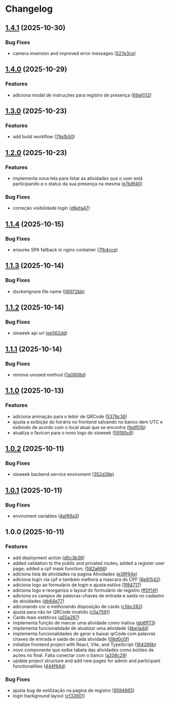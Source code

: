 # Changelog

## [1.4.1](https://github.com/SrBlecaute01/sischeck-frontend/compare/v1.4.0...v1.4.1) (2025-10-30)


### Bug Fixes

* camera inversion and improved error messages ([527e3ce](https://github.com/SrBlecaute01/sischeck-frontend/commit/527e3ce37301a68939dd11820cbd0c72b94dd5a0))

## [1.4.0](https://github.com/SrBlecaute01/sischeck-frontend/compare/v1.3.0...v1.4.0) (2025-10-29)


### Features

* adiciona modal de instruções para registro de presença ([69af012](https://github.com/SrBlecaute01/sischeck-frontend/commit/69af01299c2ae98d124c6563911e4935c2d2d7a8))

## [1.3.0](https://github.com/SrBlecaute01/sischeck-frontend/compare/v1.2.0...v1.3.0) (2025-10-23)


### Features

* add build workflow ([79a1b50](https://github.com/SrBlecaute01/sischeck-frontend/commit/79a1b500a833020df15e80750e49102f79fb1e61))

## [1.2.0](https://github.com/SrBlecaute01/sischeck-frontend/compare/v1.1.4...v1.2.0) (2025-10-23)


### Features

* implementa nova tela para listar as atividades que o user está participando e o status da sua presença na mesma ([e7b8f40](https://github.com/SrBlecaute01/sischeck-frontend/commit/e7b8f4092c718c6f31582754ceeda2bf7afe54e5))


### Bug Fixes

* correção visibilidade login ([d6efa47](https://github.com/SrBlecaute01/sischeck-frontend/commit/d6efa47f216f7fb73ffcc1061bff0b171e7ae2a3))

## [1.1.4](https://github.com/SrBlecaute01/sischeck-frontend/compare/v1.1.3...v1.1.4) (2025-10-15)


### Bug Fixes

* ensures SPA fallback in nginx container ([7fb4cce](https://github.com/SrBlecaute01/sischeck-frontend/commit/7fb4cce78b0a36dd63e0f8ea3228215d1f9cafd1))

## [1.1.3](https://github.com/SrBlecaute01/sischeck-frontend/compare/v1.1.2...v1.1.3) (2025-10-14)


### Bug Fixes

* dockerignore file name ([06972bb](https://github.com/SrBlecaute01/sischeck-frontend/commit/06972bbbec46bdcfed2872d78a95c3914428e9cc))

## [1.1.2](https://github.com/SrBlecaute01/sischeck-frontend/compare/v1.1.1...v1.1.2) (2025-10-14)


### Bug Fixes

* sisweek api url ([ee562dd](https://github.com/SrBlecaute01/sischeck-frontend/commit/ee562dde77b4582d70f3e0563b4fe74bd268cc7e))

## [1.1.1](https://github.com/SrBlecaute01/sischeck-frontend/compare/v1.1.0...v1.1.1) (2025-10-14)


### Bug Fixes

* remove unused method ([7a0808d](https://github.com/SrBlecaute01/sischeck-frontend/commit/7a0808dcac8d6c025cad7c75ad516523251cbc2b))

## [1.1.0](https://github.com/SrBlecaute01/sischeck-frontend/compare/v1.0.2...v1.1.0) (2025-10-13)


### Features

* adiciona animação para o leitor de QRCode ([5379c36](https://github.com/SrBlecaute01/sischeck-frontend/commit/5379c36729e7065c2dc04ba1977c0cc17632dbdc))
* ajusta a exibição do horário no frontend salvando no banco dem UTC e exibindo de acordo com o local atual que se encontra ([fedf01b](https://github.com/SrBlecaute01/sischeck-frontend/commit/fedf01b711eb5855e467389bd8bef2bfde38e249))
* atualiza o favicon para o novo logo do sisweek ([59185c6](https://github.com/SrBlecaute01/sischeck-frontend/commit/59185c6d736bf4ff740e74e940735b5cac20157c))

## [1.0.2](https://github.com/SrBlecaute01/sischeck-frontend/compare/v1.0.1...v1.0.2) (2025-10-11)


### Bug Fixes

* sisweek backend service enviroment ([352d39e](https://github.com/SrBlecaute01/sischeck-frontend/commit/352d39ef98ee0db7b90b357f4ab6fcd61c467b47))

## [1.0.1](https://github.com/SrBlecaute01/sischeck-frontend/compare/v1.0.0...v1.0.1) (2025-10-11)


### Bug Fixes

* enviroment variables ([4af69a3](https://github.com/SrBlecaute01/sischeck-frontend/commit/4af69a392ba296161bba7efa315f21b784d9afa8))

## 1.0.0 (2025-10-11)


### Features

* add deployment action ([d0c3b36](https://github.com/SrBlecaute01/sischeck-frontend/commit/d0c3b361bad66899148557be682fbb6fd80b2aea))
* added validation to the public and privated routes; added a register user page; added a cpf mask function; ([582a686](https://github.com/SrBlecaute01/sischeck-frontend/commit/582a686edb6bc1d131b15142d0064531dc885dea))
* adiciona lista de atividades na pagina Atividades ([e39f94e](https://github.com/SrBlecaute01/sischeck-frontend/commit/e39f94e24e5725c91a6e346fa5c0df2c28e42c9a))
* adiciona login via cpf e também melhora a mascara do CPF ([8e81542](https://github.com/SrBlecaute01/sischeck-frontend/commit/8e81542c2b25dc2d6f24450450751eabba8f5e07))
* adiciona logo ao formulário de login e ajusta estilos ([1f84717](https://github.com/SrBlecaute01/sischeck-frontend/commit/1f84717a597f70687e4c70158ac013a90a5a7662))
* adiciona logo e reorganiza o layout do formulário de registro ([ff0f14f](https://github.com/SrBlecaute01/sischeck-frontend/commit/ff0f14f77f1152ad6a0e4fc104508a9e15fb9978))
* adiciona os campos de palavras-chaves de entrada e saida no cadastro de atividades ([db64e77](https://github.com/SrBlecaute01/sischeck-frontend/commit/db64e77e1e54dd7839b616fcf5cb37dde47f1f6e))
* adiconando cor e melhorando disposição de cards ([c5bc282](https://github.com/SrBlecaute01/sischeck-frontend/commit/c5bc282e959f9b7b4de838d69020df7ce739bafc))
* ajusta para não ler QRCode invalido ([c5a7591](https://github.com/SrBlecaute01/sischeck-frontend/commit/c5a759196a016e0e0a73650e37470bb68627f370))
* Cards mais estéticos ([a55a287](https://github.com/SrBlecaute01/sischeck-frontend/commit/a55a287523c92e83a1780597cc00611b07c7308f))
* implementa função de marcar uma atividade como inativa ([eb6ff73](https://github.com/SrBlecaute01/sischeck-frontend/commit/eb6ff73f51564cf05acb3e7886ffa580d90131a1))
* implementa funcionalidade de atualizar uma atividade ([4be1add](https://github.com/SrBlecaute01/sischeck-frontend/commit/4be1addc149752f8841814be0345917f3a03eb65))
* implementa funcionalidades de gerar e baixar qrCode com palavras chaves de entrada e saida de cada atividade ([08d0c0f](https://github.com/SrBlecaute01/sischeck-frontend/commit/08d0c0f2375fd31345dd8cae137b047aeb74fe1a))
* initialize frontend project with React, Vite, and TypeScript ([164266b](https://github.com/SrBlecaute01/sischeck-frontend/commit/164266b9852f662542424b9b9b1f40e2edf29ea4))
* novo componente que exibe tabela das atividades como botões de ações no final. Falta conectar com o banco ([a208c29](https://github.com/SrBlecaute01/sischeck-frontend/commit/a208c292a6cd35fcad3bff13961c1d764f0a7095))
* update project structure and add new pages for admin and participant functionalities ([444f94d](https://github.com/SrBlecaute01/sischeck-frontend/commit/444f94d7489fe00cf4afc14ffdd4e9c5e050678d))


### Bug Fixes

* ajusta bug de estilização na pagina de registro ([9594665](https://github.com/SrBlecaute01/sischeck-frontend/commit/9594665c7ee23ff96be66d907bc7c647f3bed812))
* login background layout ([cf33901](https://github.com/SrBlecaute01/sischeck-frontend/commit/cf3390177c95a719d7f14d1f139c40dfb7e561f3))
